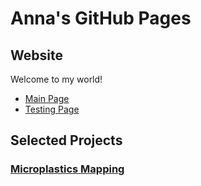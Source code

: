 # Anna's GitHub Pages
## Website
Welcome to my world!
- [Main Page](https://annadu.org)
- [Testing Page](https://annadu5.github.io/annadu.org/)

## Selected Projects

### [Microplastics Mapping](https://annadu5.github.io/microplastics-mapping/)
